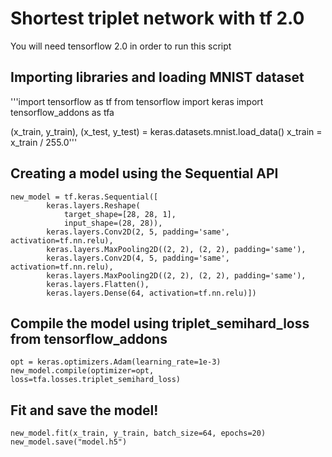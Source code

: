 # Shortest triplet network with tf 2.0
You will need tensorflow 2.0 in order to run this script

## Importing libraries and loading MNIST dataset
'''import tensorflow as tf
from tensorflow import keras
import tensorflow_addons as tfa


(x_train, y_train), (x_test, y_test) = keras.datasets.mnist.load_data()
x_train = x_train / 255.0'''

## Creating a model using the Sequential API
```
new_model = tf.keras.Sequential([
        keras.layers.Reshape(
            target_shape=[28, 28, 1],
            input_shape=(28, 28)),
        keras.layers.Conv2D(2, 5, padding='same', activation=tf.nn.relu),
        keras.layers.MaxPooling2D((2, 2), (2, 2), padding='same'),
        keras.layers.Conv2D(4, 5, padding='same', activation=tf.nn.relu),
        keras.layers.MaxPooling2D((2, 2), (2, 2), padding='same'),
        keras.layers.Flatten(),
        keras.layers.Dense(64, activation=tf.nn.relu)])
```
## Compile the model using triplet_semihard_loss from tensorflow_addons
```
opt = keras.optimizers.Adam(learning_rate=1e-3)
new_model.compile(optimizer=opt, loss=tfa.losses.triplet_semihard_loss)
```
## Fit and save the model!
```
new_model.fit(x_train, y_train, batch_size=64, epochs=20)
new_model.save("model.h5")
```


